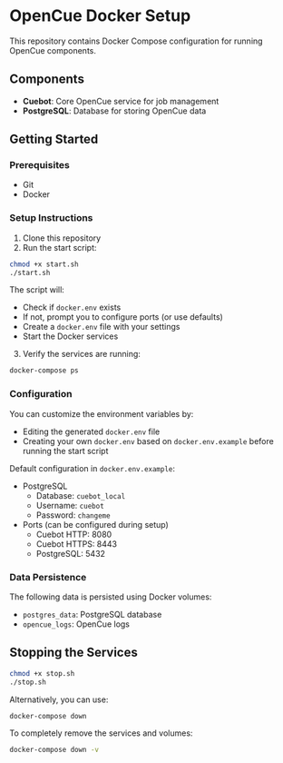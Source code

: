 # OpenCue Docker Setup

This repository contains Docker Compose configuration for running OpenCue components.

## Components

- **Cuebot**: Core OpenCue service for job management
- **PostgreSQL**: Database for storing OpenCue data

## Getting Started

### Prerequisites

- Git
- Docker

### Setup Instructions

1. Clone this repository
2. Run the start script:

```bash
chmod +x start.sh
./start.sh
```

The script will:
- Check if `docker.env` exists
- If not, prompt you to configure ports (or use defaults)
- Create a `docker.env` file with your settings
- Start the Docker services

3. Verify the services are running:

```bash
docker-compose ps
```

### Configuration

You can customize the environment variables by:
- Editing the generated `docker.env` file
- Creating your own `docker.env` based on `docker.env.example` before running the start script

Default configuration in `docker.env.example`:

- PostgreSQL
  - Database: `cuebot_local`
  - Username: `cuebot`
  - Password: `changeme`
- Ports (can be configured during setup)
  - Cuebot HTTP: 8080
  - Cuebot HTTPS: 8443
  - PostgreSQL: 5432

### Data Persistence

The following data is persisted using Docker volumes:
- `postgres_data`: PostgreSQL database
- `opencue_logs`: OpenCue logs

## Stopping the Services

```bash
chmod +x stop.sh
./stop.sh
```

Alternatively, you can use:
```bash
docker-compose down
```

To completely remove the services and volumes:
```bash
docker-compose down -v
``` 